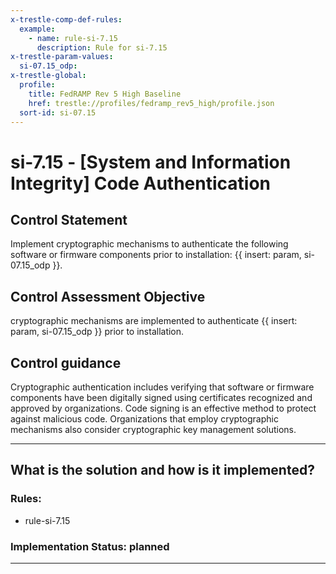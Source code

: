 ```yaml
---
x-trestle-comp-def-rules:
  example:
    - name: rule-si-7.15
      description: Rule for si-7.15
x-trestle-param-values:
  si-07.15_odp:
x-trestle-global:
  profile:
    title: FedRAMP Rev 5 High Baseline
    href: trestle://profiles/fedramp_rev5_high/profile.json
  sort-id: si-07.15
---
```


# si-7.15 - \[System and Information Integrity\] Code Authentication

## Control Statement

Implement cryptographic mechanisms to authenticate the following software or firmware components prior to installation: {{ insert: param, si-07.15_odp }}.

## Control Assessment Objective

cryptographic mechanisms are implemented to authenticate {{ insert: param, si-07.15_odp }} prior to installation.

## Control guidance

Cryptographic authentication includes verifying that software or firmware components have been digitally signed using certificates recognized and approved by organizations. Code signing is an effective method to protect against malicious code. Organizations that employ cryptographic mechanisms also consider cryptographic key management solutions.

______________________________________________________________________

## What is the solution and how is it implemented?

<!-- For implementation status enter one of: implemented, partial, planned, alternative, not-applicable -->

<!-- Note that the list of rules under ### Rules: is read-only and changes will not be captured after assembly to JSON -->

<!-- Add control implementation description here for control: si-7.15 -->

### Rules:

  - rule-si-7.15

### Implementation Status: planned

______________________________________________________________________
